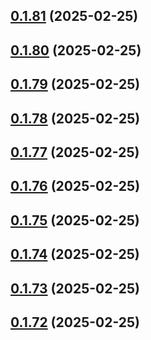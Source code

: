 ## [0.1.81](https://github.com/binary-braids/terraform-oracle/compare/v0.1.80...v0.1.81) (2025-02-25)



## [0.1.80](https://github.com/binary-braids/terraform-oracle/compare/v0.1.79...v0.1.80) (2025-02-25)



## [0.1.79](https://github.com/binary-braids/terraform-oracle/compare/v0.1.78...v0.1.79) (2025-02-25)



## [0.1.78](https://github.com/binary-braids/terraform-oracle/compare/v0.1.77...v0.1.78) (2025-02-25)



## [0.1.77](https://github.com/binary-braids/terraform-oracle/compare/v0.1.76...v0.1.77) (2025-02-25)



## [0.1.76](https://github.com/binary-braids/terraform-oracle/compare/v0.1.75...v0.1.76) (2025-02-25)



## [0.1.75](https://github.com/binary-braids/terraform-oracle/compare/v0.1.74...v0.1.75) (2025-02-25)



## [0.1.74](https://github.com/binary-braids/terraform-oracle/compare/v0.1.73...v0.1.74) (2025-02-25)



## [0.1.73](https://github.com/binary-braids/terraform-oracle/compare/v0.1.72...v0.1.73) (2025-02-25)



## [0.1.72](https://github.com/binary-braids/terraform-oracle/compare/v0.1.71...v0.1.72) (2025-02-25)



